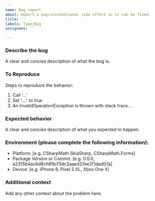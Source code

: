 ```yaml
---
name: Bug report
about: Report a bug/unintentional side effect so it can be fixed.
title: ''
labels: Type/Bug
assignees: ''

---
```


### Describe the bug
A clear and concise description of what the bug is.

### To Reproduce
<!--A Minimal, Complete, and Verifiable example: Providing an example where such a bug occurs, and which code cannot be shortened to have this bug still persist, can shorten time needed for the fix for this bug drastically.-->
<!--Screenshots: If applicable, add screenshots to help explain your problem.-->
Steps to reproduce the behavior:
1. Call '...'
2. Set '....' to true
3. An InvalidOperationException is thrown with stack trace...

### Expected behavior
A clear and concise description of what you expected to happen.

### Environment (please complete the following information):
 - Platform: [e.g. CSharpMath.SkiaSharp, CSharpMath.Forms]
 - Package Version or Commit: [e.g. 0.0.0, a2315b4ac6d9cfdf8cf3dc2aaed37ee2f1dad07a]
 - Device: [e.g. iPhone 6, Pixel 2 XL, Xbox One X]
 
### Additional context
Add any other context about the problem here.
